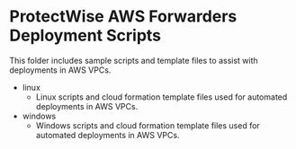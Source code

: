 # ProtectWise AWS Forwarders Deployment Scripts

This folder includes sample scripts and template files to assist with deployments in AWS VPCs.

- linux
    - Linux scripts and cloud formation template files used for automated deployments in AWS VPCs.
- windows
    - Windows scripts and cloud formation template files used for automated deployments in AWS VPCs.